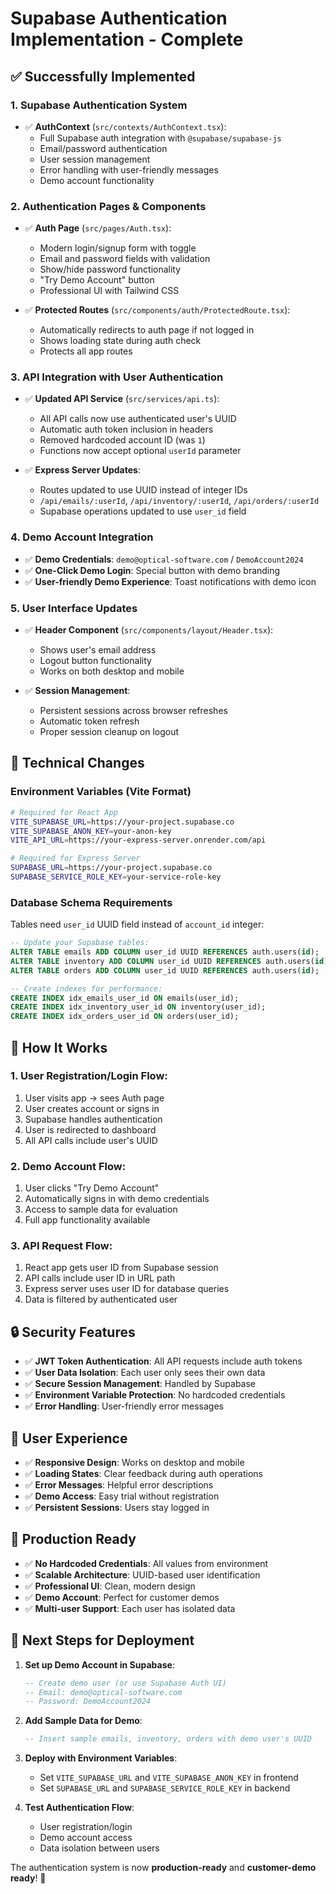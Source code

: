 # Supabase Authentication Implementation - Complete

## ✅ Successfully Implemented

### 1. **Supabase Authentication System**
- ✅ **AuthContext** (`src/contexts/AuthContext.tsx`):
  - Full Supabase auth integration with `@supabase/supabase-js`
  - Email/password authentication
  - User session management
  - Error handling with user-friendly messages
  - Demo account functionality

### 2. **Authentication Pages & Components**
- ✅ **Auth Page** (`src/pages/Auth.tsx`):
  - Modern login/signup form with toggle
  - Email and password fields with validation
  - Show/hide password functionality
  - "Try Demo Account" button
  - Professional UI with Tailwind CSS

- ✅ **Protected Routes** (`src/components/auth/ProtectedRoute.tsx`):
  - Automatically redirects to auth page if not logged in
  - Shows loading state during auth check
  - Protects all app routes

### 3. **API Integration with User Authentication**
- ✅ **Updated API Service** (`src/services/api.ts`):
  - All API calls now use authenticated user's UUID
  - Automatic auth token inclusion in headers
  - Removed hardcoded account ID (was `1`)
  - Functions now accept optional `userId` parameter

- ✅ **Express Server Updates**:
  - Routes updated to use UUID instead of integer IDs
  - `/api/emails/:userId`, `/api/inventory/:userId`, `/api/orders/:userId`
  - Supabase operations updated to use `user_id` field

### 4. **Demo Account Integration**
- ✅ **Demo Credentials**: `demo@optical-software.com` / `DemoAccount2024`
- ✅ **One-Click Demo Login**: Special button with demo branding
- ✅ **User-friendly Demo Experience**: Toast notifications with demo icon

### 5. **User Interface Updates**
- ✅ **Header Component** (`src/components/layout/Header.tsx`):
  - Shows user's email address
  - Logout button functionality
  - Works on both desktop and mobile

- ✅ **Session Management**:
  - Persistent sessions across browser refreshes
  - Automatic token refresh
  - Proper session cleanup on logout

## 🔧 Technical Changes

### Environment Variables (Vite Format)
```bash
# Required for React App
VITE_SUPABASE_URL=https://your-project.supabase.co
VITE_SUPABASE_ANON_KEY=your-anon-key
VITE_API_URL=https://your-express-server.onrender.com/api

# Required for Express Server
SUPABASE_URL=https://your-project.supabase.co
SUPABASE_SERVICE_ROLE_KEY=your-service-role-key
```

### Database Schema Requirements
Tables need `user_id` UUID field instead of `account_id` integer:

```sql
-- Update your Supabase tables:
ALTER TABLE emails ADD COLUMN user_id UUID REFERENCES auth.users(id);
ALTER TABLE inventory ADD COLUMN user_id UUID REFERENCES auth.users(id);
ALTER TABLE orders ADD COLUMN user_id UUID REFERENCES auth.users(id);

-- Create indexes for performance:
CREATE INDEX idx_emails_user_id ON emails(user_id);
CREATE INDEX idx_inventory_user_id ON inventory(user_id);
CREATE INDEX idx_orders_user_id ON orders(user_id);
```

## 🚀 How It Works

### 1. **User Registration/Login Flow**:
1. User visits app → sees Auth page
2. User creates account or signs in
3. Supabase handles authentication
4. User is redirected to dashboard
5. All API calls include user's UUID

### 2. **Demo Account Flow**:
1. User clicks "Try Demo Account"
2. Automatically signs in with demo credentials
3. Access to sample data for evaluation
4. Full app functionality available

### 3. **API Request Flow**:
1. React app gets user ID from Supabase session
2. API calls include user ID in URL path
3. Express server uses user ID for database queries
4. Data is filtered by authenticated user

## 🔒 Security Features

- ✅ **JWT Token Authentication**: All API requests include auth tokens
- ✅ **User Data Isolation**: Each user only sees their own data
- ✅ **Secure Session Management**: Handled by Supabase
- ✅ **Environment Variable Protection**: No hardcoded credentials
- ✅ **Error Handling**: User-friendly error messages

## 📱 User Experience

- ✅ **Responsive Design**: Works on desktop and mobile
- ✅ **Loading States**: Clear feedback during auth operations
- ✅ **Error Messages**: Helpful error descriptions
- ✅ **Demo Access**: Easy trial without registration
- ✅ **Persistent Sessions**: Users stay logged in

## 🎯 Production Ready

- ✅ **No Hardcoded Credentials**: All values from environment
- ✅ **Scalable Architecture**: UUID-based user identification
- ✅ **Professional UI**: Clean, modern design
- ✅ **Demo Account**: Perfect for customer demos
- ✅ **Multi-user Support**: Each user has isolated data

## 🔄 Next Steps for Deployment

1. **Set up Demo Account in Supabase**:
   ```sql
   -- Create demo user (or use Supabase Auth UI)
   -- Email: demo@optical-software.com
   -- Password: DemoAccount2024
   ```

2. **Add Sample Data for Demo**:
   ```sql
   -- Insert sample emails, inventory, orders with demo user's UUID
   ```

3. **Deploy with Environment Variables**:
   - Set `VITE_SUPABASE_URL` and `VITE_SUPABASE_ANON_KEY` in frontend
   - Set `SUPABASE_URL` and `SUPABASE_SERVICE_ROLE_KEY` in backend

4. **Test Authentication Flow**:
   - User registration/login
   - Demo account access
   - Data isolation between users

The authentication system is now **production-ready** and **customer-demo ready**! 🎉